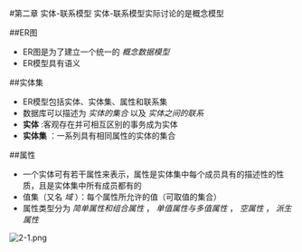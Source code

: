 #第二章 实体-联系模型
    实体-联系模型实际讨论的是概念模型

##ER图
* ER图是为了建立一个统一的 *概念数据模型* 
* ER模型具有语义


##实体集
* ER模型包括实体、实体集、属性和联系集
* 数据库可以描述为 *实体的集合* 以及 *实体之间的联系*
* **实体** :客观存在并可相互区别的事务成为实体
* **实体集** ：一系列具有相同属性的实体的集合


##属性
* 一个实体可有若干属性来表示，属性是实体集中每个成员具有的描述性的性质，且是实体集中所有成员都有的
* 值集（又名 *域* ）：每个属性所允许的值（可取值的集合）
* 属性类型分为 *简单属性和组合属性* ， *单值属性与多值属性* ， *空属性* ， *派生属性* 

![2-1.png](F:/GitHub/paper/数据库笔记/images/2-1.png "")
